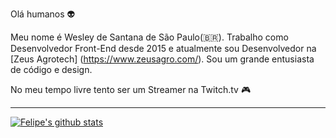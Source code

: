 Olá humanos :alien:

Meu nome é Wesley de Santana de São Paulo(🇧🇷). Trabalho como Desenvolvedor Front-End desde 2015 e atualmente sou Desenvolvedor na [Zeus Agrotech] (https://www.zeusagro.com/). Sou um grande entusiasta de código e design.

No meu tempo livre tento ser um Streamer na Twitch.tv :video_game:
____

[![Felipe's github stats](https://github-readme-stats.vercel.app/api?username=wesley-santana&theme=dark&show_icons=true&count_private=true&role=OWNER,COLLABORATOR)](https://github.com/felipefialho)
